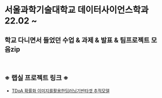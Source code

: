 # 서울과학기술대학교 데이터사이언스학과 22.02 ~


## 학교 다니면서 들었던 수업 & 과제 & 발표 & 팀프로젝트 모음zip

<br>

## ※ 랩실 프로젝트 링크 ※

- [TDoA 확률화 이미지를활용한딥러닝기반타겟 추적모델](https://github.com/sean03101/UWB-Indoor-Tracking)
